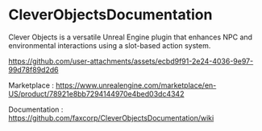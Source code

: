 # CleverObjectsDocumentation
Clever Objects is a versatile Unreal Engine plugin that enhances NPC and environmental interactions using a slot-based action system.



https://github.com/user-attachments/assets/ecbd9f91-2e24-4036-9e97-99d78f89d2d6



Marketplace : https://www.unrealengine.com/marketplace/en-US/product/78921e8bb7294144970e4bed03dc4342

Documentation : https://github.com/faxcorp/CleverObjectsDocumentation/wiki
